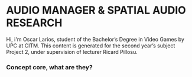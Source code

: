 <h1>AUDIO MANAGER & SPATIAL AUDIO RESEARCH</h1>

Hi, i'm Oscar Larios, student of the Bachelor’s Degree in Video Games by UPC at CITM. This content is generated for the second year’s subject Project 2, under supervision of lecturer Ricard Pillosu.


<h3>Concept core, what are they?<h3>

